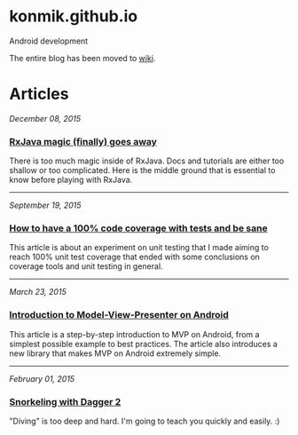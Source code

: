 # konmik.github.io
Android development

The entire blog has been moved to [wiki](https://github.com/konmik/konmik.github.io/wiki).


# Articles

*December 08, 2015*

### [RxJava magic (finally) goes away](https://github.com/konmik/konmik.github.io/wiki/RxJava-magic-(finally)-goes-away)

There is too much magic inside of RxJava.
Docs and tutorials are either too shallow or too complicated.
Here is the middle ground that is essential to know before playing with RxJava.

-------

*September 19, 2015*

### [How to have a 100% code coverage with tests and be sane](https://github.com/konmik/konmik.github.io/wiki/How-to-have-a-100%25-code-coverage-with-tests-and-be-sane)

This article is about an experiment on unit testing that I made aiming to reach 100% unit test coverage that ended with some conclusions on coverage tools and unit testing in general.

-------

*March 23, 2015*

### [Introduction to Model-View-Presenter on Android](https://github.com/konmik/konmik.github.io/wiki/Introduction-to-Model-View-Presenter-on-Android)

This article is a step-by-step introduction to MVP on Android, from a simplest possible
example to best practices. The article also introduces a new library
that makes MVP on Android extremely simple.

-------

*February 01, 2015*

### [Snorkeling with Dagger 2](https://github.com/konmik/konmik.github.io/wiki/Snorkeling-with-Dagger-2)

"Diving" is too deep and hard. I'm going to teach you quickly and easily. :)

